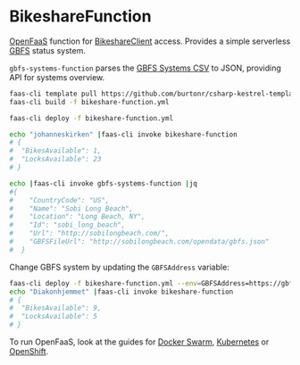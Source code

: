 BikeshareFunction
===

[OpenFaaS](https://www.openfaas.com/) function for [BikeshareClient](https://github.com/andmos/BikeshareClient) access.
Provides a simple serverless [GBFS](https://github.com/NABSA/gbfs) status system.

`gbfs-systems-function` parses the [GBFS Systems CSV](https://raw.githubusercontent.com/NABSA/gbfs/master/systems.csv) to JSON, providing API for systems overview.

```bash
faas-cli template pull https://github.com/burtonr/csharp-kestrel-template
faas-cli build -f bikeshare-function.yml

faas-cli deploy -f bikeshare-function.yml

echo "johanneskirken" |faas-cli invoke bikeshare-function
# {
#  "BikesAvailable": 1,
#  "LocksAvailable": 23
# }

echo |faas-cli invoke gbfs-systems-function |jq
#{
#    "CountryCode": "US",
#    "Name": "Sobi Long Beach",
#    "Location": "Long Beach, NY",
#    "Id": "sobi_long_beach",
#    "Url": "http://sobilongbeach.com/",
#    "GBFSFileUrl": "http://sobilongbeach.com/opendata/gbfs.json"
#  }
``` 

Change GBFS system by updating the `GBFSAddress` variable:

```bash
faas-cli deploy -f bikeshare-function.yml --env=GBFSAddress=https://gbfs.urbansharing.com/oslobysykkel.no/gbfs.json update=true
echo "Diakonhjemmet" |faas-cli invoke bikeshare-function
# {
#  "BikesAvailable": 9,
#  "LocksAvailable": 5
# }
```

To run OpenFaaS, look at the guides for [Docker Swarm](https://docs.openfaas.com/deployment/docker-swarm/), [Kubernetes](https://docs.openfaas.com/deployment/kubernetes/) or [OpenShift](https://docs.openfaas.com/deployment/openshift/).